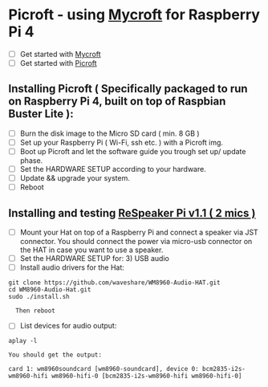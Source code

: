 # Picroft - using [Mycroft](https://mycroft.ai/) for Raspberry Pi 4 

- [ ] Get started with [Mycroft](https://mycroft.ai/get-started/)
- [ ] Get started with [Picroft](https://mycroft-ai.gitbook.io/docs/using-mycroft-ai/get-mycroft/picroft#getting-started-with-picroft)

## Installing Picroft ( Specifically packaged to run on Raspberry Pi 4, built on top of Raspbian Buster Lite ):

- [ ] Burn the disk image to the Micro SD card ( min. 8 GB )
- [ ] Set up your Raspberry Pi ( Wi-Fi, ssh etc. ) with a Picroft img.
- [ ] Boot up Picroft and let the software guide you trough set up/ update phase.
- [ ] Set the HARDWARE SETUP according to your hardware.
- [ ] Update && upgrade your system.
- [ ] Reboot

## Installing and testing [ReSpeaker Pi v1.1 ( 2 mics )](https://wiki.seeedstudio.com/ReSpeaker_2_Mics_Pi_HAT/)

- [ ] Mount your Hat on top of a Raspberry Pi and connect a speaker via JST connector.
      You should connect the power via micro-usb connector on the HAT in case you want to use a speaker.
- [ ] Set the HARDWARE SETUP for:
      3) USB audio
- [ ] Install audio drivers for the Hat:

```
git clone https://github.com/waveshare/WM8960-Audio-HAT.git
cd WM8960-Audio-Hat.git
sudo ./install.sh
```
      Then reboot

- [ ] List devices for audio output:

```
aplay -l
```
    
    You should get the output:

```
card 1: wm8960soundcard [wm8960-soundcard], device 0: bcm2835-i2s-wm8960-hifi wm8960-hifi-0 [bcm2835-i2s-wm8960-hifi wm8960-hifi-0]
```
